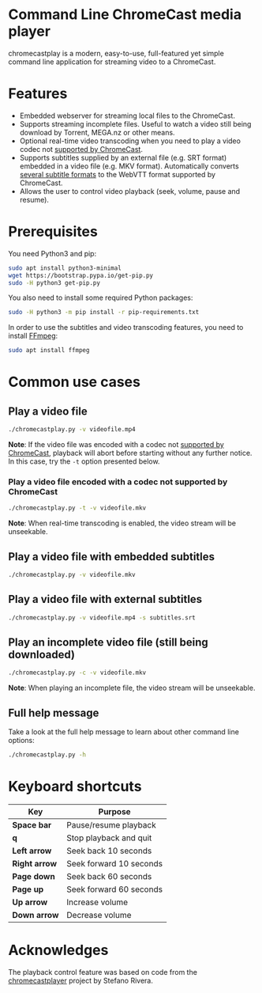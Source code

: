 # Command Line ChromeCast media player

chromecastplay is a modern, easy-to-use, full-featured yet simple command line
application for streaming video to a ChromeCast.


# Features

 * Embedded webserver for streaming local files to the ChromeCast.
 * Supports streaming incomplete files. Useful to watch a video still being download by Torrent, MEGA.nz or other means.
 * Optional real-time video transcoding when you need to play a video codec not [supported by ChromeCast](https://developers.google.com/cast/docs/media).
 * Supports subtitles supplied by an external file (e.g. SRT format) embedded in a video file (e.g. MKV format). Automatically converts [several subtitle formats](https://trac.ffmpeg.org/wiki/ExtractSubtitles) to the WebVTT format supported by ChromeCast.
 * Allows the user to control video playback (seek, volume, pause and resume).


# Prerequisites

You need Python3 and pip:

```bash
sudo apt install python3-minimal
wget https://bootstrap.pypa.io/get-pip.py
sudo -H python3 get-pip.py
```

You also need to install some required Python packages:

```bash
sudo -H python3 -m pip install -r pip-requirements.txt
```

In order to use the subtitles and video transcoding features, you need to install [FFmpeg](http://www.ffmpeg.org):

```bash
sudo apt install ffmpeg
```


# Common use cases

## Play a video file

```bash
./chromecastplay.py -v videofile.mp4
```

**Note**: If the video file was encoded with a codec not
[supported by ChromeCast](https://developers.google.com/cast/docs/media),
playback will abort before starting without any further notice. In this case,
try the `-t` option presented below.

### Play a video file encoded with a codec not supported by ChromeCast

```bash
./chromecastplay.py -t -v videofile.mkv
```

**Note**: When real-time transcoding is enabled, the video stream will
be unseekable.

## Play a video file with embedded subtitles

```bash
./chromecastplay.py -v videofile.mkv
```

## Play a video file with external subtitles

```bash
./chromecastplay.py -v videofile.mp4 -s subtitles.srt
```

## Play an incomplete video file (still being downloaded)

```bash
./chromecastplay.py -c -v videofile.mkv
```

**Note**: When playing an incomplete file, the video stream will
be unseekable.

## Full help message

Take a look at the full help message to learn about other command line options:

```bash
./chromecastplay.py -h
```


# Keyboard shortcuts

| Key             | Purpose                 |
|-----------------|-------------------------|
| **Space bar**   | Pause/resume playback   |
| **q**           | Stop playback and quit  |
| **Left arrow**  | Seek back 10 seconds    |
| **Right arrow** | Seek forward 10 seconds |
| **Page down**   | Seek back 60 seconds    |
| **Page up**     | Seek forward 60 seconds |
| **Up arrow**    | Increase volume         |
| **Down arrow**  | Decrease volume         |


# Acknowledges

The playback control feature was based on code from the
[chromecastplayer](https://github.com/stefanor/chromecastplayer/)
project by Stefano Rivera.
